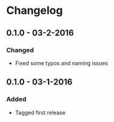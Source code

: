 # Changelog

## 0.1.0 - 03-2-2016

### Changed
- Fixed some typos and naming issues

## 0.1.0 - 03-1-2016

### Added
- Tagged first release
